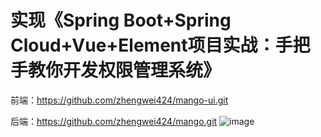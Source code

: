 # 实现《Spring Boot+Spring Cloud+Vue+Element项目实战：手把手教你开发权限管理系统》
前端：https://github.com/zhengwei424/mango-ui.git

后端：https://github.com/zhengwei424/mango.git
![image](https://github.com/user-attachments/assets/02cf081e-6551-4ca6-a6aa-b22b6bda421d)
